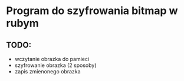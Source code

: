 # Program do szyfrowania bitmap w rubym

## TODO:
* wczytanie obrazka do pamieci
* szyfrowanie obrazka (2 sposoby)
* zapis zmienonego obrazka